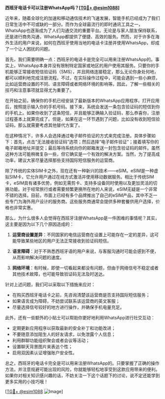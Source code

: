 **西班牙电话卡可以注册WhatsApp吗？[[TG💪+ @esim1088](https://t.me/s/esim1088)]**

近年来，随着全球化的加速和移动通信技术的飞速发展，智能手机已经成为了我们日常生活中不可或缺的一部分。而作为全球最流行的即时通讯工具之一，WhatsApp也逐渐成为了人们沟通交流的重要平台。无论是与家人朋友保持联系，还是进行商务沟通，WhatsApp都提供了便捷、高效的服务。然而，对于许多在海外生活的用户来说，如何在西班牙使用当地的电话卡注册并使用WhatsApp，却成了一个让人困扰的问题。

首先，我们需要明确一点：西班牙的电话卡是完全可以用来注册WhatsApp的。事实上，WhatsApp本身并没有限制特定国家或地区的用户使用其服务。只要你的手机能够正常接收短信验证码（SMS），并且网络连接稳定，那么无论你身处何地，都可以顺利地完成注册流程。不过，在实际操作过程中，可能会遇到一些小麻烦，比如运营商设置的不同、语言障碍或者网络环境的影响等。因此，了解一些相关的技巧和注意事项就显得尤为重要了。

在开始之前，确保你的手机已经安装了最新版本的WhatsApp应用程序。打开应用后，按照提示输入你的手机号码。接下来，系统会发送一条包含验证码的短信到你的手机上。如果你收到了这条短信，并且能够正确输入验证码，那么恭喜你，注册过程基本上就算完成了。但是，如果在这一环节遇到了问题，比如没有收到短信验证码，那么就需要考虑其他替代方案了。

在这种情况下，许多人会选择通过电子邮件验证的方式来完成注册。具体步骤如下：首先，点击“无法接收验证码”选项；然后选择“电子邮件验证”；接着填写你的电子邮箱地址并提交；最后等待系统向你的邮箱发送一封包含验证码的邮件。虽然这种方法可能稍微复杂一些，但它确实是一个有效的解决方案。当然，为了提高成功率，建议大家尽量选择那些支持国际短信服务的运营商。

除了传统的实体SIM卡之外，现在还有一种新兴的技术——eSIM。eSIM是一种虚拟SIM卡，它允许用户通过在线方式激活并使用移动数据服务。相比于传统SIM卡，eSIM具有诸多优势，例如无需剪卡、支持多设备同时使用以及更加灵活的切换功能。对于经常旅行或者需要频繁更换所在地的人来说，eSIM无疑是一个非常不错的选择。目前，市面上已经有多个品牌推出了自己的eSIM产品，其中不乏一些专门为海外用户设计的服务商。这些服务商通常会提供多种套餐供用户选择，价格也非常实惠。

那么，为什么很多人会觉得在西班牙注册WhatsApp是一件困难的事情呢？其实，这主要是因为以下几个原因造成的：

1. **运营商设置差异**：不同国家的电信运营商在设置上可能存在一定的差异，这可能导致某些地区的用户无法正常接收到验证码短信。
   
2. **语言障碍**：对于不熟悉西班牙语的用户来说，与客服沟通时可能会感到不便，从而影响解决问题的速度。
   
3. **网络环境**：有时候，即使一切看起来都没有问题，但由于网络信号不稳定或者其他技术故障，也可能导致验证码无法及时送达。

针对上述问题，我们可以采取以下措施来应对：

- 在购买西班牙电话卡之前，先咨询清楚该运营商是否支持国际短信服务；
- 如果语言成为障碍，不妨尝试联系该运营商的英文客服；
- 尽量选择信号较好的地方进行操作，并确保手机电量充足。

此外，还有一些额外的小贴士可以帮助你更好地利用WhatsApp进行社交互动：

- 定期更新应用程序以获取最新的安全补丁和功能改进；
- 不要随意添加陌生人的好友请求，以免泄露个人信息；
- 利用群聊功能组织聚会或者会议等活动；
- 设置聊天背景图片来表达个性；
- 启用双因素认证增强账户安全性。

总之，西班牙的电话卡完全是可以用来注册WhatsApp的。只要掌握了正确的操作方法，并注意规避可能出现的风险，你就能够轻松地享受到这款应用带来的便利。如果你对相关知识感兴趣的话，不妨关注一下这个话题下的讨论，说不定还能学到更多实用的小技巧哦！

[[TG💪+ @esim1088](https://t.me/s/esim1088) ![Image](https://i.postimg.cc/4NQfJmqS/Snipaste-2025-05-13-00-14-12.png)]